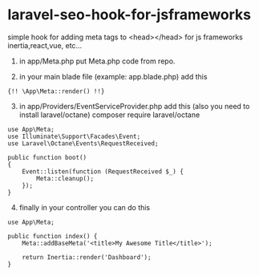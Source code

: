 # laravel-seo-hook-for-jsframeworks
simple hook for adding meta tags to &lt;head>&lt;/head> for js frameworks inertia,react,vue, etc...

1. in app/Meta.php put Meta.php code from repo.

2. in your main blade file (example: app.blade.php) add this
```
{!! \App\Meta::render() !!}
```

3. in app/Providers/EventServiceProvider.php add this (also you need to install laravel/octane) composer require laravel/octane
```
use App\Meta;
use Illuminate\Support\Facades\Event;
use Laravel\Octane\Events\RequestReceived;

public function boot()
{
    Event::listen(function (RequestReceived $_) {
        Meta::cleanup();
    });
}
```

4. finally in your controller you can do this
```
use App\Meta;

public function index() {
    Meta::addBaseMeta('<title>My Awesome Title</title>');
    
    return Inertia::render('Dashboard');
}
```
